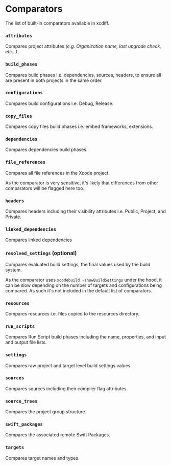 # Comparators

The list of built-in comparators available in xcdiff.

### `attributes`

Compares project attributes _(e.g. Organization name, last upgrade check, etc...)_.

### `build_phases`

Compares build phases i.e. dependencies, sources, headers, to ensure all are present in both projects in the same order.

### `configurations`

Compares build configurations i.e. Debug, Release.

### `copy_files`

Compares copy files build phases i.e. embed frameworks, extensions.

### `dependencies`

Compares dependencies build phases.

### `file_references`

Compares all file references in the Xcode project.

As the comparator is very sensitive, it's likely that differences from other comparators will be flagged here too.

### `headers`

Compares headers including their visibility attributes i.e. Public, Project, and Private.

### `linked_dependencies`

Compares linked dependencies

### `resolved_settings` (optional)

Compares evaluated build settings, the final values used by the build system.

As the comparator uses `xcodebuild -showBuildSettings` under the hood, it can be slow depending on the number of targets and configurations being compared. As such it's not included in the default list of comparators.

### `resources`

Compares resources i.e. files copied to the resources directory.

### `run_scripts`

Compares Run Script build phases including the name, properties, and input and output file lists.

### `settings`

Compares raw project and target level build settings values.

### `sources`

Compares sources including their compiler flag attributes.

### `source_trees`

Compares the project group structure.

### `swift_packages`

Compares the associated remote Swift Packages.

### `targets`

Compares target names and types.

